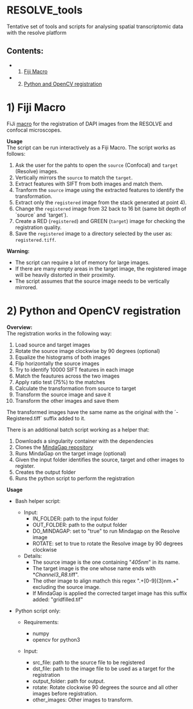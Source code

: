 # RESOLVE_tools
Tentative set of tools and scripts for analysing spatial transcriptomic data with the resolve platform

## Contents:
+ 1) [Fiji Macro](#FijiMacro)
+ 2) [Python and OpenCV registration](#OpenCVpy)

# 1) Fiji Macro <a name="FijiMacro"></a>
FiJi [macro](https://github.com/MicheleBortol/RESOLVE_tools/blob/main/bin/FIJI_REGISTRATION.ijm) for the registration of DAPI images from the RESOLVE and confocal microscopes.

**Usage**      
The script can be run interactively as a Fiji Macro. The script works as follows:
1) Ask the user for the pahts to open the `source` (Confocal) and `target` (Resolve) images.
2) Vertically mirrors the `source` to match the `target`.
3) Extract features with SIFT from both images and match them.
4) Tranform the `source` image using the extracted features to identify the transformation.
5) Extract only the `registered` image from the stack generated at point 4).
6) Change the `registered` image from 32 back to 16 bit (same bit depth of ´source´ and ´target´).
7) Create a RED (`registered`) and GREEN (`target`) image for checking the registration quality.
8) Save the `registered` image to a directory selected by the user as: `registered.tiff`.

**Warning:**  
+ The script can require a lot of memory for large images.
+ If there are many empty areas in the target image, the registered image will be heavily distorted in their proximity.
+ The script assumes that the source image needs to be vertically mirrored.


# 2) Python and OpenCV registration <a name="#OpenCVpy"></a>

**Overview:**  
The registration works in the following way:
1) Load source and target images
2) Rotate the source image clockwise by 90 degrees (optional)
3) Equalize the histograms of both images
4) Flip horizontally the source images
5) Try to identify 10000 SIFT features in each image
6) Match the feautures across the two images
7) Apply ratio test (75%) to the matches
8) Calculate the transformation from source to target
9) Transform the source image and save it
10) Transform the other images and save them

The transformed images have the same name as the original with the
´-Registered.tiff´ suffix added to it.

There is an additional batch script working as a helper that:
1) Downloads a singularity container with the dependencies
2) Clones the [MindaGap repository](https://github.com/ViriatoII/MindaGap.git)
3) Runs MindaGap on the target image (optional)
4) Given the input folder identifies the source, target and other images to register.
5) Creates the output folder
6) Runs the python script to perform the registration

**Usage**  
+ Bash helper script:
	+ Input:
		+ IN_FOLDER: path to the input folder
		+ OUT_FOLDER: path to the output folder
		+ DO_MINDAGAP: set to "true" to run Mindagap on the Resolve image
		+ ROTATE: set to true to rotate the Resolve image by 90 degrees clockwise
	+ Details:
		+ The source image is the one containing "*405nm*" in its name.
		+ The target image is the one whose name ends with *_Channel3_R8_.tiff".
		+ The other image to align mathch this regex ".+[0-9]{3}nm.+" excluding the source image.
		+ If MindaGap is applied the corrected target image has this suffix added: "gridfilled.tif"

+ Python script only:
	+ Requirements:
		+ numpy
		+ opencv for python3

	+ Input:
		+ src_file: path to the source file to be registered
		+ dst_file: path to the image file to be used as a target for the registration
		+ output_folder: path for output.
		+ rotate: Rotate clockwise 90 degrees the source and all other images before registration.
		+ other_images: Other images to transform.
		
